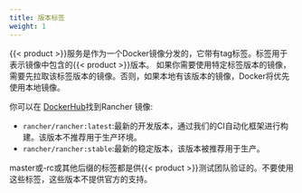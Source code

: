 ```yaml
---
title: 版本标签
weight: 1
---
```

{{< product >}}服务是作为一个Docker镜像分发的，它带有tag标签。标签用于表示镜像中包含的{{< product >}}版本。 如果你需要使用特定标签版本的镜像，需要先拉取该标签版本的镜像。否则，如果本地有该版本的镜像，Docker将优先使用本地镜像。

你可以在 [DockerHub](https://hub.docker.com/r/rancher/rancher/tags/)找到Rancher 镜像:

- `rancher/rancher:latest`:最新的开发版本，通过我们的CI自动化框架进行构建。该版本不推荐用于生产环境。
- `rancher/rancher:stable`:最新的稳定版本，该版本被推荐用于生产。

master或-rc或其他后缀的标签都是供{{< product >}}测试团队验证的。不要使用这些标签，这些版本不提供官方的支持。